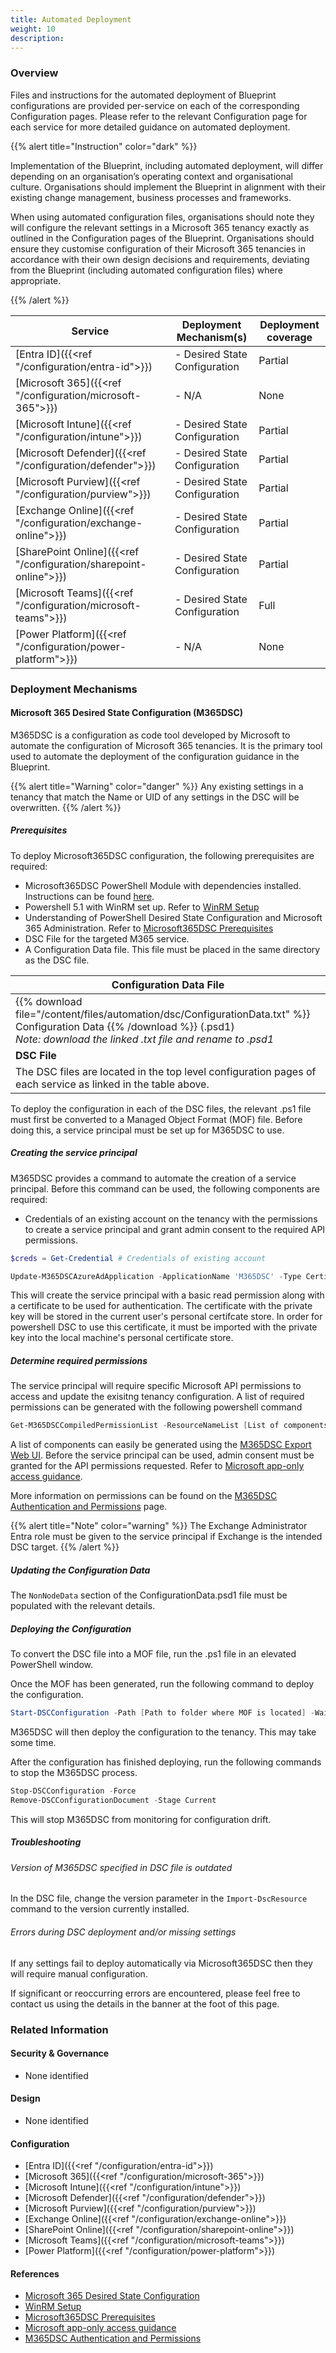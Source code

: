 ```yaml
--- 
title: Automated Deployment
weight: 10
description: 
---
```

### Overview

Files and instructions for the automated deployment of Blueprint configurations are provided per-service on each of the corresponding Configuration pages. Please refer to the relevant Configuration page for each service for more detailed guidance on automated deployment.

{{% alert title="Instruction" color="dark" %}}

Implementation of the Blueprint, including automated deployment, will differ depending on an organisation’s operating context and organisational culture. Organisations should implement the Blueprint in alignment with their existing change management, business processes and frameworks.

When using automated configuration files, organisations should note they will configure the relevant settings in a Microsoft 365 tenancy exactly as outlined in the Configuration pages of the Blueprint. Organisations should ensure they customise configuration of their Microsoft 365 tenancies in accordance with their own design decisions and requirements, deviating from the Blueprint (including automated configuration files) where appropriate.

{{% /alert %}}

| Service                                                           | Deployment Mechanism(s)       | Deployment coverage |
| ----------------------------------------------------------------- | ----------------------------- | ------------------- |
| [Entra ID]({{<ref "/configuration/entra-id">}})                   | - Desired State Configuration | Partial             |
| [Microsoft 365]({{<ref "/configuration/microsoft-365">}})         | - N/A                         | None                |
| [Microsoft Intune]({{<ref "/configuration/intune">}})             | - Desired State Configuration | Partial             |
| [Microsoft Defender]({{<ref "/configuration/defender">}})         | - Desired State Configuration | Partial             |
| [Microsoft Purview]({{<ref "/configuration/purview">}})           | - Desired State Configuration | Partial             |
| [Exchange Online]({{<ref "/configuration/exchange-online">}})     | - Desired State Configuration | Partial             |
| [SharePoint Online]({{<ref "/configuration/sharepoint-online">}}) | - Desired State Configuration | Partial             |
| [Microsoft Teams]({{<ref "/configuration/microsoft-teams">}})     | - Desired State Configuration | Full                |
| [Power Platform]({{<ref "/configuration/power-platform">}})       | - N/A                         | None                |

### Deployment Mechanisms

#### Microsoft 365 Desired State Configuration (M365DSC)

M365DSC is a configuration as code tool developed by Microsoft to automate the configuration of Microsoft 365 tenancies. It is the primary tool used to automate the deployment of the configuration guidance in the Blueprint.

{{% alert title="Warning" color="danger" %}}
Any existing settings in a tenancy that match the Name or UID of any settings in the DSC will be overwritten.
{{% /alert %}}

##### Prerequisites

To deploy Microsoft365DSC configuration, the following prerequisites are required:

- Microsoft365DSC PowerShell Module with dependencies installed. Instructions can be found [here](https://microsoft365dsc.com/user-guide/get-started/how-to-install/).
- Powershell 5.1 with WinRM set up. Refer to [WinRM Setup](https://learn.microsoft.com/en-us/windows/win32/winrm/installation-and-configuration-for-windows-remote-management)
- Understanding of PowerShell Desired State Configuration and Microsoft 365 Administration. Refer to [Microsoft365DSC Prerequisites](https://microsoft365dsc.com/user-guide/get-started/prerequisites/)
- DSC File for the targeted M365 service.
- A Configuration Data file. This file must be placed in the same directory as the DSC file.

| Configuration Data File                                                                                                                                                                 |
| --------------------------------------------------------------------------------------------------------------------------------------------------------------------------------------- |
| {{% download file="/content/files/automation/dsc/ConfigurationData.txt" %}} Configuration Data {{% /download %}} (.psd1) <br> *Note: download the linked .txt file and rename to .psd1* |
| **DSC File**                                                                                                                                                                            |
| The DSC files are located in the top level configuration pages of each service as linked in the table above.                                                                            |

To deploy the configuration in each of the DSC files, the relevant .ps1 file must first be converted to a Managed Object Format (MOF) file. Before doing this, a service principal must be set up for M365DSC to use.

##### Creating the service principal

M365DSC provides a command to automate the creation of a service principal. Before this command can be used, the following components are required:

- Credentials of an existing account on the tenancy with the permissions to create a service principal and grant admin consent to the required API permissions.

```powershell
$creds = Get-Credential # Credentials of existing account

Update-M365DSCAzureAdApplication -ApplicationName 'M365DSC' -Type Certificate -CreateSelfSignedCertificate -CertificatePath .\M365DSC.cer -Permissions @( @{Api='Graph';PermissionName='Organization.Read.All'} ) -Credential $creds
```

This will create the service principal with a basic read permission along with a certificate to be used for authentication. The certificate with the private key will be stored in the current user's personal certifcate store. In order for powershell DSC to use this certificate, it must be imported with the private key into the local machine's personal certificate store.

##### Determine required permissions

The service principal will require specific Microsoft API permissions to access and update the exisitng tenancy configuration. A list of required permissions can be generated with the following powershell command

```powershell
Get-M365DSCCompiledPermissionList -ResourceNameList [List of components to be modified] -PermissionType Application -AccessType Update
```

A list of components can easily be generated using the [M365DSC Export Web UI](https://export.microsoft365dsc.com/). Before the service principal can be used, admin consent must be granted for the API permissions requested. Refer to [Microsoft app-only access guidance](https://learn.microsoft.com/en-us/entra/identity-platform/app-only-access-primer).

More information on permissions can be found on the [M365DSC Authentication and Permissions](https://microsoft365dsc.com/user-guide/get-started/authentication-and-permissions/) page.

{{% alert title="Note" color="warning" %}}
The Exchange Administrator Entra role must be given to the service principal if Exchange is the intended DSC target.
{{% /alert %}}

##### Updating the Configuration Data

The ```NonNodeData``` section of the ConfigurationData.psd1 file must be populated with the relevant details.

##### Deploying the Configuration

To convert the DSC file into a MOF file, run the .ps1 file in an elevated PowerShell window.

Once the MOF has been generated, run the following command to deploy the configuration.

```powershell
Start-DSCConfiguration -Path [Path to folder where MOF is located] -Wait -Verbose -Force
```

M365DSC will then deploy the configuration to the tenancy. This may take some time.

After the configuration has finished deploying, run the following commands to stop the M365DSC process.

```powershell
Stop-DSCConfiguration -Force
Remove-DSCConfigurationDocument -Stage Current
```

This will stop M365DSC from monitoring for configuration drift.

##### Troubleshooting

###### Version of M365DSC specified in DSC file is outdated

In the DSC file, change the version parameter in the ```Import-DscResource``` command to the version currently installed.

###### Errors during DSC deployment and/or missing settings

If any settings fail to deploy automatically via Microsoft365DSC then they will require manual configuration.

If significant or reoccurring errors are encountered, please feel free to contact us using the details in the banner at the foot of this page.

### Related Information

#### Security & Governance

- None identified

#### Design

- None identified

#### Configuration

- [Entra ID]({{<ref "/configuration/entra-id">}})
- [Microsoft 365]({{<ref "/configuration/microsoft-365">}})
- [Microsoft Intune]({{<ref "/configuration/intune">}})
- [Microsoft Defender]({{<ref "/configuration/defender">}})
- [Microsoft Purview]({{<ref "/configuration/purview">}})
- [Exchange Online]({{<ref "/configuration/exchange-online">}})
- [SharePoint Online]({{<ref "/configuration/sharepoint-online">}})
- [Microsoft Teams]({{<ref "/configuration/microsoft-teams">}})
- [Power Platform]({{<ref "/configuration/power-platform">}})

#### References

- [Microsoft 365 Desired State Configuration](https://microsoft365dsc.com/user-guide/get-started/how-to-install/)
- [WinRM Setup](https://learn.microsoft.com/en-us/windows/win32/winrm/installation-and-configuration-for-windows-remote-management)
- [Microsoft365DSC Prerequisites](https://microsoft365dsc.com/user-guide/get-started/prerequisites/)
- [Microsoft app-only access guidance](https://learn.microsoft.com/en-us/entra/identity-platform/app-only-access-primer)
- [M365DSC Authentication and Permissions](https://microsoft365dsc.com/user-guide/get-started/authentication-and-permissions/)
